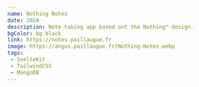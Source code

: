 ```yaml
---
name: Nothing Notes
date: 2024
description: Note taking app based ont the Nothing™ design.
bgColor: bg-black
link: https://notes.paillaugue.fr
image: https://angus.paillaugue.fr/Nothing-Notes.webp
tags:
 - SvelteKit
 - TailwindCSS
 - MongoDB
---
```

